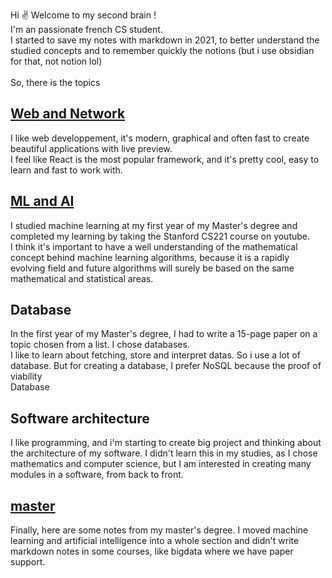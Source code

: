 
Hi ✌ Welcome to my second brain !  
I'm an passionate french CS student.  
I started to save my notes with markdown in 2021, to better understand the studied concepts and to remember quickly the notions (but i use obsidian for that, not notion lol)  
<br />
So, there is the topics

## [Web and Network](web-network.md)
I like web developpement, it's modern, graphical and often fast to create beautiful applications with live preview.  
I feel like React is the most popular framework, and it's pretty cool, easy to learn and fast to work with.

## [ML and AI](data-science.md)
I studied machine learning at my first year of my Master's degree and completed my learning by taking the Stanford CS221 course on youtube.  
I think it's important to have a well understanding of the mathematical concept behind machine learning algorithms, because it is a rapidly evolving field and future algorithms will surely be based on the same mathematical and statistical areas.


## Database
In the first year of my Master's degree, I had to write a 15-page paper on a topic chosen from a list.
I chose databases.  
I like to learn about fetching, store and interpret datas. So i use a lot of database. But for creating a database, I prefer NoSQL because the proof of viability   
Database

## Software architecture
I like programming, and i'm starting to create big project and thinking about the architecture of my software. I didn't learn this in my studies, as I chose mathematics and computer science, but I am interested in creating many modules in a software, from back to front.  


## [master](master.md)
Finally, here are some notes from my master's degree. I moved machine learning and artificial intelligence into a whole section and didn't write markdown notes in some courses, like bigdata where we have paper support.
